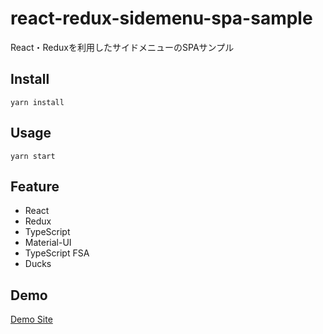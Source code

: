 # react-redux-sidemenu-spa-sample
React・Reduxを利用したサイドメニューのSPAサンプル

## Install

```
yarn install
```

## Usage

```
yarn start
```

## Feature
- React
- Redux
- TypeScript
- Material-UI
- TypeScript FSA
- Ducks

## Demo
[Demo Site](https://tyoshiyuki.github.io/react-redux-sidemenu-spa-sample/)
